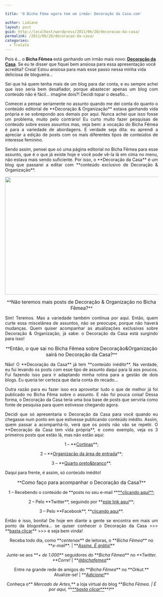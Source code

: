 ```yaml
---

title: 'O Bicha Fêma agora tem um irmão: Decoração da Casa.com'

author: Lidiane
layout: post
guid: http://localhost/wordpress/2011/06/20/decoracao-da-casa/
permalink: /2011/06/20/decoracao-da-casa/
categories:
  - Trololó
---
```

Pois é… o **Bicha Fêmea** está ganhando um irmão mais novo: **<a href="http://www.decoracaodacasa.com/" target="_blank">Decoração da Casa</a>**. Se eu te disser que fiquei bem ansiosa para essa apresentação você acredita? Creia! Estou ansiosa para mais esse passo nessa minha vida deliciosa de blogueira…

<p style="text-align: justify;">
  Sei que há quem tenha mais de um blog para dar conta, e eu sempre achei que isso seria bem desafiador, porque abastecer apenas um blog com conteúdo não é fácil… imagine dois?! Decidi topar o desafio…
</p>

<!--more-->

<p style="text-align: justify;">
  Comecei a pensar seriamente no assunto quando me dei conta do quanto o conteúdo editorial de **Decoração & Organização** estava ganhando vida própria e se sobrepondo aos demais por aqui. Nunca achei que isso fosse um problema, muito pelo contrário! Eu curto muito fazer pesquisas de conteúdo sobre esses assuntos mas, veja bem: a vocação do Bicha Fêmea é para a variedade de abordagens. E verdade seja dita: eu aprendi a apreciar a edição de posts com os mais diferentes tipos de conteúdos de interesse feminino.
</p>

<p style="text-align: justify;">
  Sendo assim, pensei que só uma página editorial no Bicha Fêmea para esse assunto, que é o que já existe hoje e você pode vê-la lá em cima no menu, não estava mais sendo suficiente. Por isso, o **Decoração da Casa** é um blog que passarei a editar com **conteúdo exclusivo de Decoração & Organização**.
</p>

<p style="text-align: center;">
  <a href="http://www.trololodemulher.com.br/blog/wp-content/uploads/2011/06/Decoracao-da-Casa1.jpg"><img class="alignnone size-full wp-image-6537" title="Decoração da Casa" src="http://www.trololodemulher.com.br/blog/wp-content/uploads/2011/06/Decoracao-da-Casa1.jpg" alt="" width="600" height="388" /></a>
</p>

<p style="text-align: center;">
  **<span style="font-size: medium;">Não teremos mais posts de Decoração & Organização no Bicha Fêmea?</span>**
</p>

<p style="text-align: justify;">
  Sim! Teremos. Mas a variedade também continua por aqui. Então, quem curte essa miscelânea de assuntos, não se preocupe, porque não haverá mudanças. Quem quiser acompanhar as atualizações exclusivas sobre Decoração & Organização, já sabe: o Decoração da Casa está surgindo para isso!
</p>

<p style="text-align: center;">
  **<span style="font-size: medium;">Então, o que sai no Bicha Fêmea sobre Decoração&Organização sairá no Decoração da Casa?</span>**
</p>

<p style="text-align: justify;">
  Não! O **Decoração da Casa** já tem **conteúdo inédito**. Na verdade, eu fui levando os posts com esse tipo de assunto daqui para lá aos poucos. Fui fazendo isso para ir adaptando minha rotina para a gestão de dois blogs. Eu queria ter certeza que daria conta do recado…
</p>

<p style="text-align: justify;">
  Outra razão para eu fazer isso era aproveitar tudo o que de melhor já foi publicado no Bicha Fêma sobre o assunto. E não foi pouca coisa! Dessa forma, o Decoração da Casa teria uma boa base de posts que serviria como fonte de pesquisa para quem estivesse chegando agora.
</p>

<p style="text-align: justify;">
  Decidi que só apresentaria o Decoração da Casa para você quando eu chegasse num ponto em que estivesse publicando conteúdo inédito. Assim, quem passar a acompanhá-lo, verá que os posts não vão se repetir. O **Decoração da Casa tem vida própria**, e como exemplo, veja os 3 primeiros posts que estão lá, mas não estão aqui:
</p>

<p style="text-align: center;">
  1 – **<a href="http://www.decoracaodacasa.com/cortinas-ideias-decoracao/" target="_blank">Cortinas</a>**;
</p>

<p style="text-align: center;">
  2 – **<a href="http://www.decoracaodacasa.com/cortinas-ideias-decoracao/" target="_blank">Organização da área de entrada</a>**;
</p>

<p style="text-align: center;">
  3 – **<a href="http://www.decoracaodacasa.com/quarto-preto-branco/" target="_blank">Quarto preto&branco</a>**.
</p>

Daqui para frente, é assim, só conteúdo inédito!

<p style="text-align: center;">
  **<span style="font-size: medium;">Como faço para acompanhar o Decoração da Casa?</span>**
</p>

<p style="text-align: center;">
  1 – Recebendo o conteúdo de **posts no seu e-mail **<a href="http://feedburner.google.com/fb/a/mailverify?uri=DecoracaoDaCasa&loc=en_US" target="_blank">**clicando aqui**</a>;
</p>

<p style="text-align: center;">
  2 – Pelo **Twitter**, seguindo por **<a href="http://twitter.com/#!/DecoracaoDaCasa" target="_blank">este link aqui</a>**;
</p>

<p style="text-align: center;">
  3 – Pelo **Facebook**, **<a href="http://www.facebook.com/profile.php?id=100002529584839" target="_blank">clicando aqui</a>**.
</p>

<p style="text-align: justify;">
  Então é isso, bonita! De hoje em diante a gente se encontra em mais um ponto da blogosfera… se quiser conhecer o Decoração da Casa >>> **<a href="http://www.decoracaodacasa.com/" target="_blank">basta clicar</a>** >>> e seja bem vinda!
</p>

<p style="text-align: center;">
  Receba todo dia, como **<em>centenas</em>** de leitoras, o **<em>Bicha Fêmea</em>** no **<em>e-mail</em>**. | **<em><a href="http://feedburner.google.com/fb/a/mailverify?uri=blogbichafemea&loc=pt_BR">Assine. É grátis!</a></em>**
</p>

<p style="text-align: center;">
  Junte-se aos **<em>+ de 1.000</em>** seguidores do **<em>Bicha Fêmea</em>** no <em>**Twitter. **Corre!</em> | **<em><a href="http://twitter.com/bichafemea">@bichafemea</a></em>**
</p>

<p style="text-align: center;">
  Entre na grande rede de amigos do **<em>Bicha Fêmea</em>** no **<em>Orkut.</em>** Atualize-se! | **<em><a href="http://www.orkut.com.br/Main#Profile?uid=5161612886294499900">Adicione!</a></em>**
</p>

<p style="text-align: center;">
  Conheça o**<em> Mercado de Artes,</em>** a loja virtual do blog **<em>Bicha Fêmea. | É por aqui, </em>**<a href="http://www.trololodemulher.com.br/loja/">**<em>basta clicar</em>**</a>**<em>!</em>**
</p>